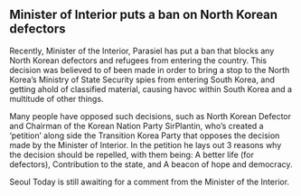 ## Minister of Interior puts a ban on North Korean defectors

Recently, Minister of the Interior, Parasiel has put a ban that blocks any North Korean defectors and refugees from entering the country. This decision was believed to of been made in order to bring a stop to the North Korea’s Ministry of State Security spies from entering South Korea, and getting ahold of classified material, causing havoc within South Korea and a multitude of other things.

Many people have opposed such decisions, such as North Korean Defector and Chairman of the Korean Nation Party SirPlantin, who’s created a ‘petition’ along side the Transition Korea Party that opposes the decision made by the Minister of Interior. In the petition he lays out 3 reasons why the decision should be repelled, with them being: A better life (for defectors), Contribution to the state, and A beacon of hope and democracy. 

Seoul Today is still awaiting for a comment from the Minister of the Interior.
